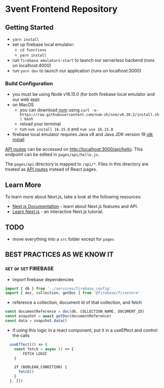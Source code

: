 # 3vent Frontend Repository 

## Getting Started

- `yarn install`
- set up firebase local emulator:
  - `cd functions`
  - `yarn install`
- run `firebase emulators:start` to launch our serverless backend (runs on localhost:4000)
- run `yarn dev` to launch our application (runs on localhost:3000)

### Build Configuration
- you must be using Node v16.15.0 (for both firebase local emulator and our web app)
- on MacOS
  - you can download [nvm](https://github.com/nvm-sh/nvm) using `curl -o- https://raw.githubusercontent.com/nvm-sh/nvm/v0.39.2/install.sh | bash`
  - reload your terminal
  - run `nvm install 16.15.0` and `nvm use 16.15.0`
- firebase local emulator requires Java v8 and Java JDK version 19 [jdk install](https://www.oracle.com/java/technologies/downloads/#jdk19-mac)

[API routes](https://nextjs.org/docs/api-routes/introduction) can be accessed on [http://localhost:3000/api/hello](http://localhost:3000/api/hello). This endpoint can be edited in `pages/api/hello.js`.

The `pages/api` directory is mapped to `/api/*`. Files in this directory are treated as [API routes](https://nextjs.org/docs/api-routes/introduction) instead of React pages.

## Learn More

To learn more about Next.js, take a look at the following resources:

- [Next.js Documentation](https://nextjs.org/docs) - learn about Next.js features and API.
- [Learn Next.js](https://nextjs.org/learn) - an interactive Next.js tutorial.


## TODO

- move everything into a `src` folder except for `pages`


## BEST PRACTICES AS WE KNOW IT

### `GET` or `SET` FIREBASE

- import firebase dependencies

```javascript
import { db } from '../services/firebase_config'
import { doc, collection, getDoc } from '@firebase/firestore'
```

- reference a collection, document id of that collection, and fetch
```javascript
const documentReference = doc(db, COLLECTION_NAME, DOCUMENT_ID)
const snapshot = await getDoc(documentReference)
const data = snapshot.data()
```

- if using this logic in a react component, put it in a useEffect and control the calls
```javascript
  useEffect(() => {
    const fetch = async () => {
        FETCH LOGIC
    }

    if (BOOLEAN_CONDITION) {
      fetch()
    }
  }, [])
```
